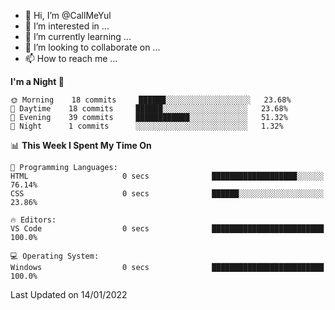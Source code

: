 - 👋 Hi, I’m @CallMeYul
- 👀 I’m interested in ...
- 🌱 I’m currently learning ...
- 💞️ I’m looking to collaborate on ...
- 📫 How to reach me ...

<!---
CallMeYul/CallMeYul is a ✨ special ✨ repository because its `README.md` (this file) appears on your GitHub profile.
You can click the Preview link to take a look at your changes.
--->

<!--START_SECTION:waka-->
**I'm a Night 🦉** 

```text
🌞 Morning    18 commits     ██████░░░░░░░░░░░░░░░░░░░   23.68% 
🌆 Daytime    18 commits     ██████░░░░░░░░░░░░░░░░░░░   23.68% 
🌃 Evening    39 commits     ████████████░░░░░░░░░░░░░   51.32% 
🌙 Night      1 commits      ░░░░░░░░░░░░░░░░░░░░░░░░░   1.32%

```


📊 **This Week I Spent My Time On** 

```text
💬 Programming Languages: 
HTML                     0 secs              ███████████████████░░░░░░   76.14% 
CSS                      0 secs              ██████░░░░░░░░░░░░░░░░░░░   23.86%

🔥 Editors: 
VS Code                  0 secs              █████████████████████████   100.0%

💻 Operating System: 
Windows                  0 secs              █████████████████████████   100.0%

```


 Last Updated on 14/01/2022
<!--END_SECTION:waka-->
